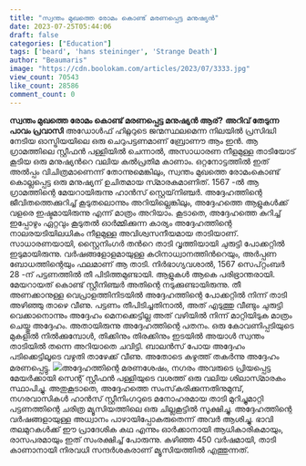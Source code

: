 ```yaml
---
title: "സ്വന്തം മുഖത്തെ രോമം കൊണ്ട് മരണപ്പെട്ട മനുഷ്യന്‍"
date: 2023-07-25T05:44:06
draft: false
categories: ["Education"]
tags: ['beard', 'hans steininger', 'Strange Death']
author: "Beaumaris"
image: "https://cdn.boolokam.com/articles/2023/07/3333.jpg"
view_count: 70543
like_count: 28586
comment_count: 0
---
```


**സ്വന്തം മുഖത്തെ രോമം കൊണ്ട് മരണപ്പെട്ട മനുഷ്യന്‍ ആര്?** **അറിവ് തേടുന്ന പാവം പ്രവാസി** അഡോൾഫ് ഹിറ്റ്ലറുടെ ജന്മസ്ഥലമെന്ന നിലയിൽ പ്രസിദ്ധി നേടിയ ഓസ്ട്രിയയിലെ ഒരു ചെറുപട്ടണമാണ് ബ്രോണൗ ആം ഇൻ. ആ ഗ്രാമത്തിലെ സ്റ്റീഫൻ പള്ളിയിൽ ചെന്നാൽ, അസാധാരണ നീളമുള്ള താടിയോട് കൂടിയ ഒരു മനുഷ്യന്‍റെ വലിയ കൽപ്രതിമ കാണാം. ഒറ്റനോട്ടത്തിൽ ഇത് അൽപ്പം വിചിത്രമാണെന്ന് തോന്നുമെങ്കിലും, സ്വന്തം മുഖത്തെ രോമംകൊണ്ട് കൊല്ലപ്പെട്ട ഒരു മനുഷ്യന് ഉചിതമായ സ്‍മാരകമാണിത്. 1567 -ൽ ആ ഗ്രാമത്തിന്റെ മേയറായിരുന്നു ഹാൻസ് സ്റ്റെയ്‌നിഞ്ചർ. [](https://cdn.boolokam.com/articles/2023/07/3333.jpg)അദ്ദേഹത്തിന്റെ ജീവിതത്തെക്കുറിച്ച് കൂടുതലൊന്നും അറിയില്ലെങ്കിലും, അദ്ദേഹത്തെ ആളുകൾക്ക് വളരെ ഇഷ്ടമായിരുന്നു എന്ന് മാത്രം അറിയാം. കൂടാതെ, അദ്ദേഹത്തെ കുറിച്ച് ഇപ്പോഴും ഏറ്റവും കൂടുതൽ ഓർമ്മിക്കുന്ന കാര്യം അദ്ദേഹത്തിന്റെ നാലരയടിയിലധികം നീളമുള്ള അവിശ്വസനീയമായ താടിയാണ്. സാധാരണയായി, സ്റ്റൈനിംഗർ തന്‍റെ താടി വൃത്തിയായി ചുരുട്ടി പോക്കറ്റിൽ ഇടുമായിരുന്നു. വർഷങ്ങളോളമായുള്ള കഠിനാധ്വാനത്തിന്‍റെയും, അർപ്പണ ബോധത്തിന്റെയും ഫലമാണ് ആ താടി. നിർഭാഗ്യവശാൽ, 1567 സെപ്റ്റംബർ 28 -ന് പട്ടണത്തിൽ തീ പിടിത്തമുണ്ടായി. ആളുകൾ ആകെ പരിഭ്രാന്തരായി. മേയറായത് കൊണ്ട് സ്റ്റീനിഞ്ചർ അതിന്റെ നടുക്കുണ്ടായിരുന്നു. തീ അണക്കാനുള്ള വെപ്രാളത്തിനിടയിൽ അദ്ദേഹത്തിന്റെ പോക്കറ്റിൽ നിന്ന് താടി അഴിഞ്ഞു താഴെ വീണു. പട്ടണം തീപിടിച്ചതിനാൽ, അത് എടുത്തു വീണ്ടും ചുരുട്ടി വെക്കാനൊന്നും അദ്ദേഹം മെനക്കെട്ടില്ല അത് വഴിയിൽ നിന്ന് മാറ്റിയിടുക മാത്രം ചെയ്തു അദ്ദേഹം. അതായിരുന്നു അദ്ദേഹത്തിന്റെ പതനം. ഒരു കോവണിപ്പടിയുടെ മുകളിൽ നിൽക്കുമ്പോൾ, തിക്കിനും തിരക്കിനും ഇടയിൽ അയാൾ സ്വന്തം താടിയിൽ തന്നെ അറിയാതെ ചവിട്ടി. ബാലൻസ് പോയ അദ്ദേഹം പടിക്കെട്ടിലൂടെ വഴുതി താഴേക്ക്‌ വീണു. അതോടെ കഴുത്ത്‌ തകർന്നു അദ്ദേഹം മരണപ്പെട്ടു. [![](https://cdn.boolokam.com/articles/2023/07/vcxcv.jpg)](https://cdn.boolokam.com/articles/2023/07/vcxcv.jpg)അദ്ദേഹത്തിന്റെ മരണശേഷം, നഗരം അവരുടെ പ്രിയപ്പെട്ട മേയർക്കായി സെന്റ് സ്റ്റീഫൻ പള്ളിയുടെ വശത്ത് ഒരു വലിയ ശിലാസ്‍മാരകം സ്ഥാപിച്ചു. അതുകൂടാതെ, അദ്ദേഹത്തെ സംസ്‌കരിക്കുന്നതിനുമുമ്പ്, നഗരവാസികൾ ഹാൻസ് സ്റ്റീനിംഗറുടെ മനോഹരമായ താടി മുറിച്ചുമാറ്റി പട്ടണത്തിന്റെ ചരിത്ര മ്യൂസിയത്തിലെ ഒരു ചില്ലകൂട്ടിൽ സൂക്ഷിച്ചു. അദ്ദേഹത്തിന്റെ വർഷങ്ങളായുള്ള അധ്വാനം പാഴായിപ്പോകരുതെന്ന് അവർ ആശിച്ചു. ഭാവി തലമുറകൾക്ക് ഈ പ്രാദേശിക കഥ എന്നും ഓർക്കാനായി ആധികാരികമായും, രാസപരമായും ഇത് സംരക്ഷിച്ച് പോരുന്നു. കഴിഞ്ഞ 450 വർഷമായി, താടി കാണാനായി നിരവധി സന്ദർശകരാണ് മ്യൂസിയത്തിൽ എത്തുന്നത്.
